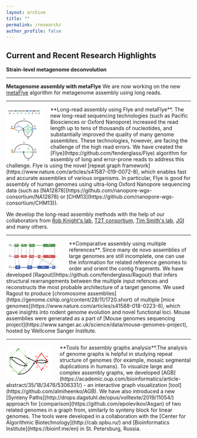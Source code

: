 ```yaml
---
layout: archive
title: ""
permalink: /research/
author_profile: false
---
```


Current and Recent Research Highlights
--------------------------------------

**Strain-level metagenome deconvolution**

<hr>

**Metagenome assembly with metaFlye**
We are now working on the new [metaFlye](https://www.biorxiv.org/content/10.1101/637637v1) 
algorithm for metagenome assembly using long reads. 

<hr>

<img src="../assets/images/flye_graph.png" alt="Flye Graph" style="width:20%; margin: 5px 20px 0 0;" align="left"/>
**Long-read assembly using Flye and metaFlye**. 
The new long-read sequencing technologies (such as Pacific Biosciences or Oxford Nanopore)
increased the read length up to tens of thousands of nucleotides, and substantially improved
the quality of many genome assemblies. These technologies, however, are facing the challenge
of the high read errors. We have created the [Flye](https://github.com/fenderglass/Flye) algorithm
for assembly of long and error-prone reads to address this challenge.
Flye is using the novel [repeat graph framework](https://www.nature.com/articles/s41587-019-0072-8),
which enables fast and accurate assemblies of various organisms. In particular,
Flye is good for assembly of human genomes using ultra-long Oxford Nanopore sequencing data 
(such as [NA12878](https://github.com/nanopore-wgs-consortium/NA12878) or 
[CHM13](https://github.com/nanopore-wgs-consortium/CHM13)).

We develop the long-read assembly methods with the help of our collaborators from 
[Rob Knight's lab](https://knightlab.ucsd.edu/), 
[T2T consortium](https://sites.google.com/ucsc.edu/t2tworkinggroup), 
[Tim Smith's lab](https://www.ars.usda.gov/plains-area/clay-center-ne/marc/gbahru/people/timothy-smith/), 
[JGI](https://jgi.doe.gov/) and many others.

<hr>

<img src="../assets/images/Ragout.jpg" alt="Ragout" style="width:30%; margin: 5px 20px 0 0;" align="left"/>
**Comparative assembly using multiple references**. 
Since many de novo assemblies of large genomes are still incomplete, one
can use the information for related reference genomes to order and orient
the contig fragments. We have developed [Ragout](https://github.com/fenderglass/Ragout)
that infers structural rearrangements between the multiple input refences and 
reconstructs the most probable architecture of a target genome. 
We used Ragout to produce [chromosome assemblies](https://genome.cshlp.org/content/28/11/1720.short) 
of multiple [mice genomes](https://www.nature.com/articles/s41588-018-0223-8), 
which gave insights into rodent genome evolution and novel functional loci.
Mouse assemblies were generated as a part of 
[Mouse genomes sequencing project](https://www.sanger.ac.uk/science/data/mouse-genomes-project),
hosted by Wellcome Sanger Institute.

<hr>

<img src="../assets/images/syntenypaths.png" alt="Synteny Paths" style="width:25%; margin: 5px 20px 0 0;" align="left"/>
**Tools for assembly graphs analysis**.The analysis of genome graphs is helpful 
in studying repeat structure of genomes (for example, mosaic segmental 
duplications in humans). To visualize large and complex assembly graphs,
we developed [AGB](https://academic.oup.com/bioinformatics/article-abstract/35/18/3476/5306331/) - 
an interactive graph visualization [tool](https://github.com/almiheenko/AGB). 
We have also introduced a new [Synteny Paths](http://drops.dagstuhl.de/opus/volltexte/2019/11054/) 
approach for [comparison](https://github.com/epolevikov/Asgan) 
of two related genomes in a graph from, similarly
to synteny block for linear genomes. The tools were developed in a collaboration
with the [Center for Algorithmic Biotechnology](http://cab.spbu.ru/) and
[Bioinformatics Institute](https://bioinf.me/en) in St. Petersburg, Russia.

